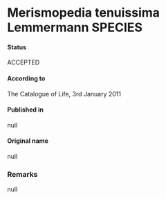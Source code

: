 # Merismopedia tenuissima Lemmermann SPECIES

#### Status
ACCEPTED

#### According to
The Catalogue of Life, 3rd January 2011

#### Published in
null

#### Original name
null

### Remarks
null